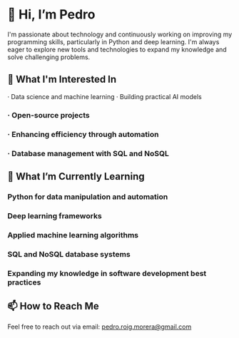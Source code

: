 # 👋 Hi, I’m Pedro

I'm passionate about technology and continuously working on improving my programming skills, particularly in Python and deep learning. I'm always eager to explore new tools and technologies to expand my knowledge and solve challenging problems.


## 👀 What I'm Interested In

· Data science and machine learning
· Building practical AI models
### · Open-source projects
### · Enhancing efficiency through automation
### · Database management with SQL and NoSQL



## 🌱 What I’m Currently Learning

### Python for data manipulation and automation
### Deep learning frameworks
### Applied machine learning algorithms
### SQL and NoSQL database systems
### Expanding my knowledge in software development best practices



## 📫 How to Reach Me

Feel free to reach out via email: pedro.roig.morera@gmail.com

<!---
PedroRoigM/PedroRoigM is a ✨ special ✨ repository because its `README.md` (this file) appears on your GitHub profile.
You can click the Preview link to take a look at your changes.
--->
